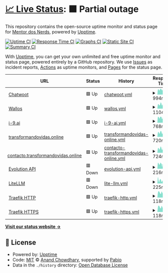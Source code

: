 # [📈 Live Status](https://mentordosnerds.github.io/upptime): <!--live status--> **🟧 Partial outage**

This repository contains the open-source uptime monitor and status page for [Mentor dos Nerds](https://mentordosnerds.com), powered by [Upptime](https://github.com/upptime/upptime).

[![Uptime CI](https://github.com/mentordosnerds/upptime/workflows/Uptime%20CI/badge.svg)](https://github.com/mentordosnerds/upptime/actions?query=workflow%3A%22Uptime+CI%22)
[![Response Time CI](https://github.com/mentordosnerds/upptime/workflows/Response%20Time%20CI/badge.svg)](https://github.com/mentordosnerds/upptime/actions?query=workflow%3A%22Response+Time+CI%22)
[![Graphs CI](https://github.com/mentordosnerds/upptime/workflows/Graphs%20CI/badge.svg)](https://github.com/mentordosnerds/upptime/actions?query=workflow%3A%22Graphs+CI%22)
[![Static Site CI](https://github.com/mentordosnerds/upptime/workflows/Static%20Site%20CI/badge.svg)](https://github.com/mentordosnerds/upptime/actions?query=workflow%3A%22Static+Site+CI%22)
[![Summary CI](https://github.com/mentordosnerds/upptime/workflows/Summary%20CI/badge.svg)](https://github.com/mentordosnerds/upptime/actions?query=workflow%3A%22Summary+CI%22)

With [Upptime](https://upptime.js.org), you can get your own unlimited and free uptime monitor and status page, powered entirely by a GitHub repository. We use [Issues](https://github.com/mentordosnerds/upptime/issues) as incident reports, [Actions](https://github.com/mentordosnerds/upptime/actions) as uptime monitors, and [Pages](https://mentordosnerds.github.io/upptime) for the status page.

<!--start: status pages-->
<!-- This summary is generated by Upptime (https://github.com/upptime/upptime) -->
<!-- Do not edit this manually, your changes will be overwritten -->
<!-- prettier-ignore -->
| URL | Status | History | Response Time | Uptime |
| --- | ------ | ------- | ------------- | ------ |
| <img alt="" src="https://icons.duckduckgo.com/ip3/messages.mentordosnerds.com.br.ico" height="13"> [Chatwoot](https://messages.mentordosnerds.com.br) | 🟩 Up | [chatwoot.yml](https://github.com/mentordosnerds/upptime/commits/HEAD/history/chatwoot.yml) | <details><summary><img alt="Response time graph" src="./graphs/chatwoot/response-time-week.png" height="20"> 994ms</summary><br><a href="https://mentordosnerds.github.io/upptime/history/chatwoot"><img alt="Response time 994" src="https://img.shields.io/endpoint?url=https%3A%2F%2Fraw.githubusercontent.com%2Fmentordosnerds%2Fupptime%2FHEAD%2Fapi%2Fchatwoot%2Fresponse-time.json"></a><br><a href="https://mentordosnerds.github.io/upptime/history/chatwoot"><img alt="24-hour response time 637" src="https://img.shields.io/endpoint?url=https%3A%2F%2Fraw.githubusercontent.com%2Fmentordosnerds%2Fupptime%2FHEAD%2Fapi%2Fchatwoot%2Fresponse-time-day.json"></a><br><a href="https://mentordosnerds.github.io/upptime/history/chatwoot"><img alt="7-day response time 994" src="https://img.shields.io/endpoint?url=https%3A%2F%2Fraw.githubusercontent.com%2Fmentordosnerds%2Fupptime%2FHEAD%2Fapi%2Fchatwoot%2Fresponse-time-week.json"></a><br><a href="https://mentordosnerds.github.io/upptime/history/chatwoot"><img alt="30-day response time 994" src="https://img.shields.io/endpoint?url=https%3A%2F%2Fraw.githubusercontent.com%2Fmentordosnerds%2Fupptime%2FHEAD%2Fapi%2Fchatwoot%2Fresponse-time-month.json"></a><br><a href="https://mentordosnerds.github.io/upptime/history/chatwoot"><img alt="1-year response time 994" src="https://img.shields.io/endpoint?url=https%3A%2F%2Fraw.githubusercontent.com%2Fmentordosnerds%2Fupptime%2FHEAD%2Fapi%2Fchatwoot%2Fresponse-time-year.json"></a></details> | <details><summary><a href="https://mentordosnerds.github.io/upptime/history/chatwoot">100.00%</a></summary><a href="https://mentordosnerds.github.io/upptime/history/chatwoot"><img alt="All-time uptime 100.00%" src="https://img.shields.io/endpoint?url=https%3A%2F%2Fraw.githubusercontent.com%2Fmentordosnerds%2Fupptime%2FHEAD%2Fapi%2Fchatwoot%2Fuptime.json"></a><br><a href="https://mentordosnerds.github.io/upptime/history/chatwoot"><img alt="24-hour uptime 100.00%" src="https://img.shields.io/endpoint?url=https%3A%2F%2Fraw.githubusercontent.com%2Fmentordosnerds%2Fupptime%2FHEAD%2Fapi%2Fchatwoot%2Fuptime-day.json"></a><br><a href="https://mentordosnerds.github.io/upptime/history/chatwoot"><img alt="7-day uptime 100.00%" src="https://img.shields.io/endpoint?url=https%3A%2F%2Fraw.githubusercontent.com%2Fmentordosnerds%2Fupptime%2FHEAD%2Fapi%2Fchatwoot%2Fuptime-week.json"></a><br><a href="https://mentordosnerds.github.io/upptime/history/chatwoot"><img alt="30-day uptime 100.00%" src="https://img.shields.io/endpoint?url=https%3A%2F%2Fraw.githubusercontent.com%2Fmentordosnerds%2Fupptime%2FHEAD%2Fapi%2Fchatwoot%2Fuptime-month.json"></a><br><a href="https://mentordosnerds.github.io/upptime/history/chatwoot"><img alt="1-year uptime 100.00%" src="https://img.shields.io/endpoint?url=https%3A%2F%2Fraw.githubusercontent.com%2Fmentordosnerds%2Fupptime%2FHEAD%2Fapi%2Fchatwoot%2Fuptime-year.json"></a></details>
| <img alt="" src="https://icons.duckduckgo.com/ip3/subscriptions.mentordosnerds.com.br.ico" height="13"> [Wallos](https://subscriptions.mentordosnerds.com.br) | 🟩 Up | [wallos.yml](https://github.com/mentordosnerds/upptime/commits/HEAD/history/wallos.yml) | <details><summary><img alt="Response time graph" src="./graphs/wallos/response-time-week.png" height="20"> 1104ms</summary><br><a href="https://mentordosnerds.github.io/upptime/history/wallos"><img alt="Response time 1104" src="https://img.shields.io/endpoint?url=https%3A%2F%2Fraw.githubusercontent.com%2Fmentordosnerds%2Fupptime%2FHEAD%2Fapi%2Fwallos%2Fresponse-time.json"></a><br><a href="https://mentordosnerds.github.io/upptime/history/wallos"><img alt="24-hour response time 658" src="https://img.shields.io/endpoint?url=https%3A%2F%2Fraw.githubusercontent.com%2Fmentordosnerds%2Fupptime%2FHEAD%2Fapi%2Fwallos%2Fresponse-time-day.json"></a><br><a href="https://mentordosnerds.github.io/upptime/history/wallos"><img alt="7-day response time 1104" src="https://img.shields.io/endpoint?url=https%3A%2F%2Fraw.githubusercontent.com%2Fmentordosnerds%2Fupptime%2FHEAD%2Fapi%2Fwallos%2Fresponse-time-week.json"></a><br><a href="https://mentordosnerds.github.io/upptime/history/wallos"><img alt="30-day response time 1104" src="https://img.shields.io/endpoint?url=https%3A%2F%2Fraw.githubusercontent.com%2Fmentordosnerds%2Fupptime%2FHEAD%2Fapi%2Fwallos%2Fresponse-time-month.json"></a><br><a href="https://mentordosnerds.github.io/upptime/history/wallos"><img alt="1-year response time 1104" src="https://img.shields.io/endpoint?url=https%3A%2F%2Fraw.githubusercontent.com%2Fmentordosnerds%2Fupptime%2FHEAD%2Fapi%2Fwallos%2Fresponse-time-year.json"></a></details> | <details><summary><a href="https://mentordosnerds.github.io/upptime/history/wallos">100.00%</a></summary><a href="https://mentordosnerds.github.io/upptime/history/wallos"><img alt="All-time uptime 100.00%" src="https://img.shields.io/endpoint?url=https%3A%2F%2Fraw.githubusercontent.com%2Fmentordosnerds%2Fupptime%2FHEAD%2Fapi%2Fwallos%2Fuptime.json"></a><br><a href="https://mentordosnerds.github.io/upptime/history/wallos"><img alt="24-hour uptime 100.00%" src="https://img.shields.io/endpoint?url=https%3A%2F%2Fraw.githubusercontent.com%2Fmentordosnerds%2Fupptime%2FHEAD%2Fapi%2Fwallos%2Fuptime-day.json"></a><br><a href="https://mentordosnerds.github.io/upptime/history/wallos"><img alt="7-day uptime 100.00%" src="https://img.shields.io/endpoint?url=https%3A%2F%2Fraw.githubusercontent.com%2Fmentordosnerds%2Fupptime%2FHEAD%2Fapi%2Fwallos%2Fuptime-week.json"></a><br><a href="https://mentordosnerds.github.io/upptime/history/wallos"><img alt="30-day uptime 100.00%" src="https://img.shields.io/endpoint?url=https%3A%2F%2Fraw.githubusercontent.com%2Fmentordosnerds%2Fupptime%2FHEAD%2Fapi%2Fwallos%2Fuptime-month.json"></a><br><a href="https://mentordosnerds.github.io/upptime/history/wallos"><img alt="1-year uptime 100.00%" src="https://img.shields.io/endpoint?url=https%3A%2F%2Fraw.githubusercontent.com%2Fmentordosnerds%2Fupptime%2FHEAD%2Fapi%2Fwallos%2Fuptime-year.json"></a></details>
| <img alt="" src="https://icons.duckduckgo.com/ip3/i-9.ai.ico" height="13"> [i-9.ai](https://i-9.ai) | 🟩 Up | [i-9-ai.yml](https://github.com/mentordosnerds/upptime/commits/HEAD/history/i-9-ai.yml) | <details><summary><img alt="Response time graph" src="./graphs/i-9-ai/response-time-week.png" height="20"> 768ms</summary><br><a href="https://mentordosnerds.github.io/upptime/history/i-9-ai"><img alt="Response time 768" src="https://img.shields.io/endpoint?url=https%3A%2F%2Fraw.githubusercontent.com%2Fmentordosnerds%2Fupptime%2FHEAD%2Fapi%2Fi-9-ai%2Fresponse-time.json"></a><br><a href="https://mentordosnerds.github.io/upptime/history/i-9-ai"><img alt="24-hour response time 436" src="https://img.shields.io/endpoint?url=https%3A%2F%2Fraw.githubusercontent.com%2Fmentordosnerds%2Fupptime%2FHEAD%2Fapi%2Fi-9-ai%2Fresponse-time-day.json"></a><br><a href="https://mentordosnerds.github.io/upptime/history/i-9-ai"><img alt="7-day response time 768" src="https://img.shields.io/endpoint?url=https%3A%2F%2Fraw.githubusercontent.com%2Fmentordosnerds%2Fupptime%2FHEAD%2Fapi%2Fi-9-ai%2Fresponse-time-week.json"></a><br><a href="https://mentordosnerds.github.io/upptime/history/i-9-ai"><img alt="30-day response time 768" src="https://img.shields.io/endpoint?url=https%3A%2F%2Fraw.githubusercontent.com%2Fmentordosnerds%2Fupptime%2FHEAD%2Fapi%2Fi-9-ai%2Fresponse-time-month.json"></a><br><a href="https://mentordosnerds.github.io/upptime/history/i-9-ai"><img alt="1-year response time 768" src="https://img.shields.io/endpoint?url=https%3A%2F%2Fraw.githubusercontent.com%2Fmentordosnerds%2Fupptime%2FHEAD%2Fapi%2Fi-9-ai%2Fresponse-time-year.json"></a></details> | <details><summary><a href="https://mentordosnerds.github.io/upptime/history/i-9-ai">100.00%</a></summary><a href="https://mentordosnerds.github.io/upptime/history/i-9-ai"><img alt="All-time uptime 100.00%" src="https://img.shields.io/endpoint?url=https%3A%2F%2Fraw.githubusercontent.com%2Fmentordosnerds%2Fupptime%2FHEAD%2Fapi%2Fi-9-ai%2Fuptime.json"></a><br><a href="https://mentordosnerds.github.io/upptime/history/i-9-ai"><img alt="24-hour uptime 100.00%" src="https://img.shields.io/endpoint?url=https%3A%2F%2Fraw.githubusercontent.com%2Fmentordosnerds%2Fupptime%2FHEAD%2Fapi%2Fi-9-ai%2Fuptime-day.json"></a><br><a href="https://mentordosnerds.github.io/upptime/history/i-9-ai"><img alt="7-day uptime 100.00%" src="https://img.shields.io/endpoint?url=https%3A%2F%2Fraw.githubusercontent.com%2Fmentordosnerds%2Fupptime%2FHEAD%2Fapi%2Fi-9-ai%2Fuptime-week.json"></a><br><a href="https://mentordosnerds.github.io/upptime/history/i-9-ai"><img alt="30-day uptime 100.00%" src="https://img.shields.io/endpoint?url=https%3A%2F%2Fraw.githubusercontent.com%2Fmentordosnerds%2Fupptime%2FHEAD%2Fapi%2Fi-9-ai%2Fuptime-month.json"></a><br><a href="https://mentordosnerds.github.io/upptime/history/i-9-ai"><img alt="1-year uptime 100.00%" src="https://img.shields.io/endpoint?url=https%3A%2F%2Fraw.githubusercontent.com%2Fmentordosnerds%2Fupptime%2FHEAD%2Fapi%2Fi-9-ai%2Fuptime-year.json"></a></details>
| <img alt="" src="https://icons.duckduckgo.com/ip3/transformandovidas.online.ico" height="13"> [transformandovidas.online](https://transformandovidas.online) | 🟩 Up | [transformandovidas-online.yml](https://github.com/mentordosnerds/upptime/commits/HEAD/history/transformandovidas-online.yml) | <details><summary><img alt="Response time graph" src="./graphs/transformandovidas-online/response-time-week.png" height="20"> 720ms</summary><br><a href="https://mentordosnerds.github.io/upptime/history/transformandovidas-online"><img alt="Response time 720" src="https://img.shields.io/endpoint?url=https%3A%2F%2Fraw.githubusercontent.com%2Fmentordosnerds%2Fupptime%2FHEAD%2Fapi%2Ftransformandovidas-online%2Fresponse-time.json"></a><br><a href="https://mentordosnerds.github.io/upptime/history/transformandovidas-online"><img alt="24-hour response time 372" src="https://img.shields.io/endpoint?url=https%3A%2F%2Fraw.githubusercontent.com%2Fmentordosnerds%2Fupptime%2FHEAD%2Fapi%2Ftransformandovidas-online%2Fresponse-time-day.json"></a><br><a href="https://mentordosnerds.github.io/upptime/history/transformandovidas-online"><img alt="7-day response time 720" src="https://img.shields.io/endpoint?url=https%3A%2F%2Fraw.githubusercontent.com%2Fmentordosnerds%2Fupptime%2FHEAD%2Fapi%2Ftransformandovidas-online%2Fresponse-time-week.json"></a><br><a href="https://mentordosnerds.github.io/upptime/history/transformandovidas-online"><img alt="30-day response time 720" src="https://img.shields.io/endpoint?url=https%3A%2F%2Fraw.githubusercontent.com%2Fmentordosnerds%2Fupptime%2FHEAD%2Fapi%2Ftransformandovidas-online%2Fresponse-time-month.json"></a><br><a href="https://mentordosnerds.github.io/upptime/history/transformandovidas-online"><img alt="1-year response time 720" src="https://img.shields.io/endpoint?url=https%3A%2F%2Fraw.githubusercontent.com%2Fmentordosnerds%2Fupptime%2FHEAD%2Fapi%2Ftransformandovidas-online%2Fresponse-time-year.json"></a></details> | <details><summary><a href="https://mentordosnerds.github.io/upptime/history/transformandovidas-online">100.00%</a></summary><a href="https://mentordosnerds.github.io/upptime/history/transformandovidas-online"><img alt="All-time uptime 100.00%" src="https://img.shields.io/endpoint?url=https%3A%2F%2Fraw.githubusercontent.com%2Fmentordosnerds%2Fupptime%2FHEAD%2Fapi%2Ftransformandovidas-online%2Fuptime.json"></a><br><a href="https://mentordosnerds.github.io/upptime/history/transformandovidas-online"><img alt="24-hour uptime 100.00%" src="https://img.shields.io/endpoint?url=https%3A%2F%2Fraw.githubusercontent.com%2Fmentordosnerds%2Fupptime%2FHEAD%2Fapi%2Ftransformandovidas-online%2Fuptime-day.json"></a><br><a href="https://mentordosnerds.github.io/upptime/history/transformandovidas-online"><img alt="7-day uptime 100.00%" src="https://img.shields.io/endpoint?url=https%3A%2F%2Fraw.githubusercontent.com%2Fmentordosnerds%2Fupptime%2FHEAD%2Fapi%2Ftransformandovidas-online%2Fuptime-week.json"></a><br><a href="https://mentordosnerds.github.io/upptime/history/transformandovidas-online"><img alt="30-day uptime 100.00%" src="https://img.shields.io/endpoint?url=https%3A%2F%2Fraw.githubusercontent.com%2Fmentordosnerds%2Fupptime%2FHEAD%2Fapi%2Ftransformandovidas-online%2Fuptime-month.json"></a><br><a href="https://mentordosnerds.github.io/upptime/history/transformandovidas-online"><img alt="1-year uptime 100.00%" src="https://img.shields.io/endpoint?url=https%3A%2F%2Fraw.githubusercontent.com%2Fmentordosnerds%2Fupptime%2FHEAD%2Fapi%2Ftransformandovidas-online%2Fuptime-year.json"></a></details>
| <img alt="" src="https://icons.duckduckgo.com/ip3/contacto.transformandovidas.online.ico" height="13"> [contacto.transformandovidas.online](https://contacto.transformandovidas.online) | 🟩 Up | [contacto-transformandovidas-online.yml](https://github.com/mentordosnerds/upptime/commits/HEAD/history/contacto-transformandovidas-online.yml) | <details><summary><img alt="Response time graph" src="./graphs/contacto-transformandovidas-online/response-time-week.png" height="20"> 724ms</summary><br><a href="https://mentordosnerds.github.io/upptime/history/contacto-transformandovidas-online"><img alt="Response time 724" src="https://img.shields.io/endpoint?url=https%3A%2F%2Fraw.githubusercontent.com%2Fmentordosnerds%2Fupptime%2FHEAD%2Fapi%2Fcontacto-transformandovidas-online%2Fresponse-time.json"></a><br><a href="https://mentordosnerds.github.io/upptime/history/contacto-transformandovidas-online"><img alt="24-hour response time 405" src="https://img.shields.io/endpoint?url=https%3A%2F%2Fraw.githubusercontent.com%2Fmentordosnerds%2Fupptime%2FHEAD%2Fapi%2Fcontacto-transformandovidas-online%2Fresponse-time-day.json"></a><br><a href="https://mentordosnerds.github.io/upptime/history/contacto-transformandovidas-online"><img alt="7-day response time 724" src="https://img.shields.io/endpoint?url=https%3A%2F%2Fraw.githubusercontent.com%2Fmentordosnerds%2Fupptime%2FHEAD%2Fapi%2Fcontacto-transformandovidas-online%2Fresponse-time-week.json"></a><br><a href="https://mentordosnerds.github.io/upptime/history/contacto-transformandovidas-online"><img alt="30-day response time 724" src="https://img.shields.io/endpoint?url=https%3A%2F%2Fraw.githubusercontent.com%2Fmentordosnerds%2Fupptime%2FHEAD%2Fapi%2Fcontacto-transformandovidas-online%2Fresponse-time-month.json"></a><br><a href="https://mentordosnerds.github.io/upptime/history/contacto-transformandovidas-online"><img alt="1-year response time 724" src="https://img.shields.io/endpoint?url=https%3A%2F%2Fraw.githubusercontent.com%2Fmentordosnerds%2Fupptime%2FHEAD%2Fapi%2Fcontacto-transformandovidas-online%2Fresponse-time-year.json"></a></details> | <details><summary><a href="https://mentordosnerds.github.io/upptime/history/contacto-transformandovidas-online">100.00%</a></summary><a href="https://mentordosnerds.github.io/upptime/history/contacto-transformandovidas-online"><img alt="All-time uptime 100.00%" src="https://img.shields.io/endpoint?url=https%3A%2F%2Fraw.githubusercontent.com%2Fmentordosnerds%2Fupptime%2FHEAD%2Fapi%2Fcontacto-transformandovidas-online%2Fuptime.json"></a><br><a href="https://mentordosnerds.github.io/upptime/history/contacto-transformandovidas-online"><img alt="24-hour uptime 100.00%" src="https://img.shields.io/endpoint?url=https%3A%2F%2Fraw.githubusercontent.com%2Fmentordosnerds%2Fupptime%2FHEAD%2Fapi%2Fcontacto-transformandovidas-online%2Fuptime-day.json"></a><br><a href="https://mentordosnerds.github.io/upptime/history/contacto-transformandovidas-online"><img alt="7-day uptime 100.00%" src="https://img.shields.io/endpoint?url=https%3A%2F%2Fraw.githubusercontent.com%2Fmentordosnerds%2Fupptime%2FHEAD%2Fapi%2Fcontacto-transformandovidas-online%2Fuptime-week.json"></a><br><a href="https://mentordosnerds.github.io/upptime/history/contacto-transformandovidas-online"><img alt="30-day uptime 100.00%" src="https://img.shields.io/endpoint?url=https%3A%2F%2Fraw.githubusercontent.com%2Fmentordosnerds%2Fupptime%2FHEAD%2Fapi%2Fcontacto-transformandovidas-online%2Fuptime-month.json"></a><br><a href="https://mentordosnerds.github.io/upptime/history/contacto-transformandovidas-online"><img alt="1-year uptime 100.00%" src="https://img.shields.io/endpoint?url=https%3A%2F%2Fraw.githubusercontent.com%2Fmentordosnerds%2Fupptime%2FHEAD%2Fapi%2Fcontacto-transformandovidas-online%2Fuptime-year.json"></a></details>
| <img alt="" src="https://icons.duckduckgo.com/ip3/whatsapp.mentordosnerds.com.br.ico" height="13"> [Evolution API](https://whatsapp.mentordosnerds.com.br) | 🟥 Down | [evolution-api.yml](https://github.com/mentordosnerds/upptime/commits/HEAD/history/evolution-api.yml) | <details><summary><img alt="Response time graph" src="./graphs/evolution-api/response-time-week.png" height="20"> 216ms</summary><br><a href="https://mentordosnerds.github.io/upptime/history/evolution-api"><img alt="Response time 216" src="https://img.shields.io/endpoint?url=https%3A%2F%2Fraw.githubusercontent.com%2Fmentordosnerds%2Fupptime%2FHEAD%2Fapi%2Fevolution-api%2Fresponse-time.json"></a><br><a href="https://mentordosnerds.github.io/upptime/history/evolution-api"><img alt="24-hour response time 185" src="https://img.shields.io/endpoint?url=https%3A%2F%2Fraw.githubusercontent.com%2Fmentordosnerds%2Fupptime%2FHEAD%2Fapi%2Fevolution-api%2Fresponse-time-day.json"></a><br><a href="https://mentordosnerds.github.io/upptime/history/evolution-api"><img alt="7-day response time 216" src="https://img.shields.io/endpoint?url=https%3A%2F%2Fraw.githubusercontent.com%2Fmentordosnerds%2Fupptime%2FHEAD%2Fapi%2Fevolution-api%2Fresponse-time-week.json"></a><br><a href="https://mentordosnerds.github.io/upptime/history/evolution-api"><img alt="30-day response time 216" src="https://img.shields.io/endpoint?url=https%3A%2F%2Fraw.githubusercontent.com%2Fmentordosnerds%2Fupptime%2FHEAD%2Fapi%2Fevolution-api%2Fresponse-time-month.json"></a><br><a href="https://mentordosnerds.github.io/upptime/history/evolution-api"><img alt="1-year response time 216" src="https://img.shields.io/endpoint?url=https%3A%2F%2Fraw.githubusercontent.com%2Fmentordosnerds%2Fupptime%2FHEAD%2Fapi%2Fevolution-api%2Fresponse-time-year.json"></a></details> | <details><summary><a href="https://mentordosnerds.github.io/upptime/history/evolution-api">100.00%</a></summary><a href="https://mentordosnerds.github.io/upptime/history/evolution-api"><img alt="All-time uptime 100.00%" src="https://img.shields.io/endpoint?url=https%3A%2F%2Fraw.githubusercontent.com%2Fmentordosnerds%2Fupptime%2FHEAD%2Fapi%2Fevolution-api%2Fuptime.json"></a><br><a href="https://mentordosnerds.github.io/upptime/history/evolution-api"><img alt="24-hour uptime 100.00%" src="https://img.shields.io/endpoint?url=https%3A%2F%2Fraw.githubusercontent.com%2Fmentordosnerds%2Fupptime%2FHEAD%2Fapi%2Fevolution-api%2Fuptime-day.json"></a><br><a href="https://mentordosnerds.github.io/upptime/history/evolution-api"><img alt="7-day uptime 100.00%" src="https://img.shields.io/endpoint?url=https%3A%2F%2Fraw.githubusercontent.com%2Fmentordosnerds%2Fupptime%2FHEAD%2Fapi%2Fevolution-api%2Fuptime-week.json"></a><br><a href="https://mentordosnerds.github.io/upptime/history/evolution-api"><img alt="30-day uptime 100.00%" src="https://img.shields.io/endpoint?url=https%3A%2F%2Fraw.githubusercontent.com%2Fmentordosnerds%2Fupptime%2FHEAD%2Fapi%2Fevolution-api%2Fuptime-month.json"></a><br><a href="https://mentordosnerds.github.io/upptime/history/evolution-api"><img alt="1-year uptime 100.00%" src="https://img.shields.io/endpoint?url=https%3A%2F%2Fraw.githubusercontent.com%2Fmentordosnerds%2Fupptime%2FHEAD%2Fapi%2Fevolution-api%2Fuptime-year.json"></a></details>
| <img alt="" src="https://icons.duckduckgo.com/ip3/openapi.mentordosnerds.com.br.ico" height="13"> [LiteLLM](https://openapi.mentordosnerds.com.br) | 🟥 Down | [lite-llm.yml](https://github.com/mentordosnerds/upptime/commits/HEAD/history/lite-llm.yml) | <details><summary><img alt="Response time graph" src="./graphs/lite-llm/response-time-week.png" height="20"> 225ms</summary><br><a href="https://mentordosnerds.github.io/upptime/history/lite-llm"><img alt="Response time 225" src="https://img.shields.io/endpoint?url=https%3A%2F%2Fraw.githubusercontent.com%2Fmentordosnerds%2Fupptime%2FHEAD%2Fapi%2Flite-llm%2Fresponse-time.json"></a><br><a href="https://mentordosnerds.github.io/upptime/history/lite-llm"><img alt="24-hour response time 240" src="https://img.shields.io/endpoint?url=https%3A%2F%2Fraw.githubusercontent.com%2Fmentordosnerds%2Fupptime%2FHEAD%2Fapi%2Flite-llm%2Fresponse-time-day.json"></a><br><a href="https://mentordosnerds.github.io/upptime/history/lite-llm"><img alt="7-day response time 225" src="https://img.shields.io/endpoint?url=https%3A%2F%2Fraw.githubusercontent.com%2Fmentordosnerds%2Fupptime%2FHEAD%2Fapi%2Flite-llm%2Fresponse-time-week.json"></a><br><a href="https://mentordosnerds.github.io/upptime/history/lite-llm"><img alt="30-day response time 225" src="https://img.shields.io/endpoint?url=https%3A%2F%2Fraw.githubusercontent.com%2Fmentordosnerds%2Fupptime%2FHEAD%2Fapi%2Flite-llm%2Fresponse-time-month.json"></a><br><a href="https://mentordosnerds.github.io/upptime/history/lite-llm"><img alt="1-year response time 225" src="https://img.shields.io/endpoint?url=https%3A%2F%2Fraw.githubusercontent.com%2Fmentordosnerds%2Fupptime%2FHEAD%2Fapi%2Flite-llm%2Fresponse-time-year.json"></a></details> | <details><summary><a href="https://mentordosnerds.github.io/upptime/history/lite-llm">100.00%</a></summary><a href="https://mentordosnerds.github.io/upptime/history/lite-llm"><img alt="All-time uptime 100.00%" src="https://img.shields.io/endpoint?url=https%3A%2F%2Fraw.githubusercontent.com%2Fmentordosnerds%2Fupptime%2FHEAD%2Fapi%2Flite-llm%2Fuptime.json"></a><br><a href="https://mentordosnerds.github.io/upptime/history/lite-llm"><img alt="24-hour uptime 100.00%" src="https://img.shields.io/endpoint?url=https%3A%2F%2Fraw.githubusercontent.com%2Fmentordosnerds%2Fupptime%2FHEAD%2Fapi%2Flite-llm%2Fuptime-day.json"></a><br><a href="https://mentordosnerds.github.io/upptime/history/lite-llm"><img alt="7-day uptime 100.00%" src="https://img.shields.io/endpoint?url=https%3A%2F%2Fraw.githubusercontent.com%2Fmentordosnerds%2Fupptime%2FHEAD%2Fapi%2Flite-llm%2Fuptime-week.json"></a><br><a href="https://mentordosnerds.github.io/upptime/history/lite-llm"><img alt="30-day uptime 100.00%" src="https://img.shields.io/endpoint?url=https%3A%2F%2Fraw.githubusercontent.com%2Fmentordosnerds%2Fupptime%2FHEAD%2Fapi%2Flite-llm%2Fuptime-month.json"></a><br><a href="https://mentordosnerds.github.io/upptime/history/lite-llm"><img alt="1-year uptime 100.00%" src="https://img.shields.io/endpoint?url=https%3A%2F%2Fraw.githubusercontent.com%2Fmentordosnerds%2Fupptime%2FHEAD%2Fapi%2Flite-llm%2Fuptime-year.json"></a></details>
| <img alt="" src="https://icons.duckduckgo.com/ip3/null.ico" height="13"> [Traefik HTTP](mentordosnerds.com.br) | 🟩 Up | [traefik-http.yml](https://github.com/mentordosnerds/upptime/commits/HEAD/history/traefik-http.yml) | <details><summary><img alt="Response time graph" src="./graphs/traefik-http/response-time-week.png" height="20"> 118ms</summary><br><a href="https://mentordosnerds.github.io/upptime/history/traefik-http"><img alt="Response time 118" src="https://img.shields.io/endpoint?url=https%3A%2F%2Fraw.githubusercontent.com%2Fmentordosnerds%2Fupptime%2FHEAD%2Fapi%2Ftraefik-http%2Fresponse-time.json"></a><br><a href="https://mentordosnerds.github.io/upptime/history/traefik-http"><img alt="24-hour response time 93" src="https://img.shields.io/endpoint?url=https%3A%2F%2Fraw.githubusercontent.com%2Fmentordosnerds%2Fupptime%2FHEAD%2Fapi%2Ftraefik-http%2Fresponse-time-day.json"></a><br><a href="https://mentordosnerds.github.io/upptime/history/traefik-http"><img alt="7-day response time 118" src="https://img.shields.io/endpoint?url=https%3A%2F%2Fraw.githubusercontent.com%2Fmentordosnerds%2Fupptime%2FHEAD%2Fapi%2Ftraefik-http%2Fresponse-time-week.json"></a><br><a href="https://mentordosnerds.github.io/upptime/history/traefik-http"><img alt="30-day response time 118" src="https://img.shields.io/endpoint?url=https%3A%2F%2Fraw.githubusercontent.com%2Fmentordosnerds%2Fupptime%2FHEAD%2Fapi%2Ftraefik-http%2Fresponse-time-month.json"></a><br><a href="https://mentordosnerds.github.io/upptime/history/traefik-http"><img alt="1-year response time 118" src="https://img.shields.io/endpoint?url=https%3A%2F%2Fraw.githubusercontent.com%2Fmentordosnerds%2Fupptime%2FHEAD%2Fapi%2Ftraefik-http%2Fresponse-time-year.json"></a></details> | <details><summary><a href="https://mentordosnerds.github.io/upptime/history/traefik-http">100.00%</a></summary><a href="https://mentordosnerds.github.io/upptime/history/traefik-http"><img alt="All-time uptime 100.00%" src="https://img.shields.io/endpoint?url=https%3A%2F%2Fraw.githubusercontent.com%2Fmentordosnerds%2Fupptime%2FHEAD%2Fapi%2Ftraefik-http%2Fuptime.json"></a><br><a href="https://mentordosnerds.github.io/upptime/history/traefik-http"><img alt="24-hour uptime 100.00%" src="https://img.shields.io/endpoint?url=https%3A%2F%2Fraw.githubusercontent.com%2Fmentordosnerds%2Fupptime%2FHEAD%2Fapi%2Ftraefik-http%2Fuptime-day.json"></a><br><a href="https://mentordosnerds.github.io/upptime/history/traefik-http"><img alt="7-day uptime 100.00%" src="https://img.shields.io/endpoint?url=https%3A%2F%2Fraw.githubusercontent.com%2Fmentordosnerds%2Fupptime%2FHEAD%2Fapi%2Ftraefik-http%2Fuptime-week.json"></a><br><a href="https://mentordosnerds.github.io/upptime/history/traefik-http"><img alt="30-day uptime 100.00%" src="https://img.shields.io/endpoint?url=https%3A%2F%2Fraw.githubusercontent.com%2Fmentordosnerds%2Fupptime%2FHEAD%2Fapi%2Ftraefik-http%2Fuptime-month.json"></a><br><a href="https://mentordosnerds.github.io/upptime/history/traefik-http"><img alt="1-year uptime 100.00%" src="https://img.shields.io/endpoint?url=https%3A%2F%2Fraw.githubusercontent.com%2Fmentordosnerds%2Fupptime%2FHEAD%2Fapi%2Ftraefik-http%2Fuptime-year.json"></a></details>
| <img alt="" src="https://icons.duckduckgo.com/ip3/null.ico" height="13"> [Traefik HTTPS](mentordosnerds.com.br) | 🟩 Up | [traefik-https.yml](https://github.com/mentordosnerds/upptime/commits/HEAD/history/traefik-https.yml) | <details><summary><img alt="Response time graph" src="./graphs/traefik-https/response-time-week.png" height="20"> 118ms</summary><br><a href="https://mentordosnerds.github.io/upptime/history/traefik-https"><img alt="Response time 118" src="https://img.shields.io/endpoint?url=https%3A%2F%2Fraw.githubusercontent.com%2Fmentordosnerds%2Fupptime%2FHEAD%2Fapi%2Ftraefik-https%2Fresponse-time.json"></a><br><a href="https://mentordosnerds.github.io/upptime/history/traefik-https"><img alt="24-hour response time 91" src="https://img.shields.io/endpoint?url=https%3A%2F%2Fraw.githubusercontent.com%2Fmentordosnerds%2Fupptime%2FHEAD%2Fapi%2Ftraefik-https%2Fresponse-time-day.json"></a><br><a href="https://mentordosnerds.github.io/upptime/history/traefik-https"><img alt="7-day response time 118" src="https://img.shields.io/endpoint?url=https%3A%2F%2Fraw.githubusercontent.com%2Fmentordosnerds%2Fupptime%2FHEAD%2Fapi%2Ftraefik-https%2Fresponse-time-week.json"></a><br><a href="https://mentordosnerds.github.io/upptime/history/traefik-https"><img alt="30-day response time 118" src="https://img.shields.io/endpoint?url=https%3A%2F%2Fraw.githubusercontent.com%2Fmentordosnerds%2Fupptime%2FHEAD%2Fapi%2Ftraefik-https%2Fresponse-time-month.json"></a><br><a href="https://mentordosnerds.github.io/upptime/history/traefik-https"><img alt="1-year response time 118" src="https://img.shields.io/endpoint?url=https%3A%2F%2Fraw.githubusercontent.com%2Fmentordosnerds%2Fupptime%2FHEAD%2Fapi%2Ftraefik-https%2Fresponse-time-year.json"></a></details> | <details><summary><a href="https://mentordosnerds.github.io/upptime/history/traefik-https">100.00%</a></summary><a href="https://mentordosnerds.github.io/upptime/history/traefik-https"><img alt="All-time uptime 100.00%" src="https://img.shields.io/endpoint?url=https%3A%2F%2Fraw.githubusercontent.com%2Fmentordosnerds%2Fupptime%2FHEAD%2Fapi%2Ftraefik-https%2Fuptime.json"></a><br><a href="https://mentordosnerds.github.io/upptime/history/traefik-https"><img alt="24-hour uptime 100.00%" src="https://img.shields.io/endpoint?url=https%3A%2F%2Fraw.githubusercontent.com%2Fmentordosnerds%2Fupptime%2FHEAD%2Fapi%2Ftraefik-https%2Fuptime-day.json"></a><br><a href="https://mentordosnerds.github.io/upptime/history/traefik-https"><img alt="7-day uptime 100.00%" src="https://img.shields.io/endpoint?url=https%3A%2F%2Fraw.githubusercontent.com%2Fmentordosnerds%2Fupptime%2FHEAD%2Fapi%2Ftraefik-https%2Fuptime-week.json"></a><br><a href="https://mentordosnerds.github.io/upptime/history/traefik-https"><img alt="30-day uptime 100.00%" src="https://img.shields.io/endpoint?url=https%3A%2F%2Fraw.githubusercontent.com%2Fmentordosnerds%2Fupptime%2FHEAD%2Fapi%2Ftraefik-https%2Fuptime-month.json"></a><br><a href="https://mentordosnerds.github.io/upptime/history/traefik-https"><img alt="1-year uptime 100.00%" src="https://img.shields.io/endpoint?url=https%3A%2F%2Fraw.githubusercontent.com%2Fmentordosnerds%2Fupptime%2FHEAD%2Fapi%2Ftraefik-https%2Fuptime-year.json"></a></details>

<!--end: status pages-->

[**Visit our status website →**](https://mentordosnerds.github.io/upptime)

## 📄 License

- Powered by: [Upptime](https://github.com/upptime/upptime)
- Code: [MIT](./LICENSE) © [Anand Chowdhary](https://anandchowdhary.com), supported by [Pabio](https://pabio.com)
- Data in the `./history` directory: [Open Database License](https://opendatacommons.org/licenses/odbl/1-0/)
